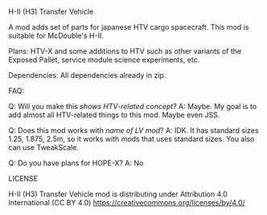 H-II (H3) Transfer Vehicle


A mod adds set of parts for japanese HTV cargo spacecraft. This mod is suitable for McDouble's H-II.


Plans:
HTV-X and some additions to HTV such as other variants of the Exposed Pallet, service module science experiments, etc.


Dependencies:
All dependencies already in zip.


FAQ:


Q: Will you make this *shows HTV-related concept*?
A: Maybe. My goal is to add almost all HTV-related things to this mod. Maybe even JSS.


Q: Does this mod works with *name of LV mod*?
A: IDK. It has standard sizes 1.25, 1.875, 2.5m, so it works with mods that uses standard sizes. You also can use TweakScale.


Q: Do you have plans for HOPE-X?
A: No


LICENSE

H-II (H3) Transfer Vehicle mod is distributing under Attribution 4.0 International (CC BY 4.0) https://creativecommons.org/licenses/by/4.0/
